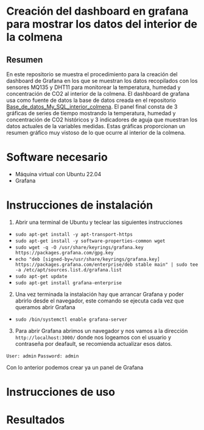 # Creación del dashboard en grafana para mostrar los datos del interior de la colmena

## Resumen

En este repositorio se muestra el procedimiento para la creación del dashboard de Grafana en los que se muestran los datos recopilados con los sensores MQ135 y DHT11 para monitorear la temperatura, humedad y concentración de CO2 al interior de la colmena. El dashboard de grafana usa como fuente de datos la base de datos creada en el repositorio [Base_de_datos_My_SQL_interior_colmena](https://github.com/OmarAbundis/Habeetat-Colmena-saludable/tree/main/Control_Sensores_Temp_Hum_CO2_Interior/Base_de_datos_My_SQL_interior_colmena). El panel final consta de 3 gráficas de series de tiempo mostrando la temperatura, humedad y concentración de CO2 históricos y 3 indicadores de aguja que muestran los datos actuales de la variables medidas. Estas gráficas proporcionan un resumen gráfico muy vistoso de lo que ocurre al interior de la colmena.  

# Software necesario

* Máquina virtual con Ubuntu 22.04
* Grafana

# Instrucciones de instalación

1. Abrir una terminal de Ubuntu y teclear las siguientes instrucciones

+ `sudo apt-get install -y apt-transport-https` 
+ `sudo apt-get install -y software-properties-common wget`
+ `sudo wget -q -O /usr/share/keyrings/grafana.key https://packages.grafana.com/gpg.key`
+ `echo "deb [signed-by=/usr/share/keyrings/grafana.key] https://packages.grafana.com/enterprise/deb stable main" | sudo tee -a /etc/apt/sources.list.d/grafana.list`
+ `sudo apt-get update`
+ `sudo apt-get install grafana-enterprise`

2. Una vez terminada la instalación hay que arrancar Grafana y poder abrirlo desde el navegador, este comando se ejecuta cada vez que queramos abrir Grafana

* `sudo /bin/systemctl enable grafana-server`

3. Para abrir Grafana abrimos un navegador y nos vamos a la dirección `http://localhost:3000/` donde nos logeamos con el usuario y contraseña por deafault, se recomienda actualizar esos datos.

`User: admin`
`Password: admin`

Con lo anterior podemos crear ya un panel de Grafana

# Instrucciones de uso



# Resultados




